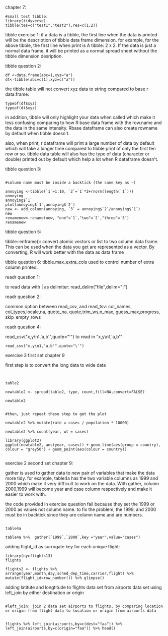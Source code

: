 chapter 7:



```
#small test tibble:
library(tidyverse)
tibble(tes=c("test1","test2"),res=c(1,2))
```
 tibble exercise 1:
 if a data is a tibble, the first line when the data is printed will be the description of tibble data frame dimension. for example, for the above tibble, the first line when print is A tibble: 2 x 2. If the data is just a normal data frame, it will be printed as a normal spread sheet without the tibble dimension desription.

 tibble question 2:
 
```
df <-data.frame(abc=1,xyz="a")
dt<-tibble(abc=c(1),xyz=c("a"))
```
the tibble table will not convert xyz data to string compared to base r data.frame:

```
typeof(df$xyz)
typeof(dt$xyz)
```
in addition, tibble will only highlight your data when called which make it less confusing comparing to how R base data frame with the row.name and the data in the same intensity. Rbase dataframe can also create rowname by default when tibble doesn't.

also, when print, r dataframe will print a large number of data by default which will take a longer time compared to tibble print of only the first ten row or so. 
tibble data table will also has the type of data (character or double) printed out by default which help a lot when R dataframe doesn't.


tibble question 3:

```

#column name must be inside a backtick (the same key as ~)

annoying <-tibble(`1`=1:10, `2`=`1`*2+rnorm(length(`1`)))
annoying
annoying$`1`
plot(annoying$`1`,annoying$`2`)
new <- add_column(annoying, `3` = annoying$`2`/annoying$`1`)
new
renamenew<-rename(new, "one"=`1`,"two"=`2`,"three"=`3`)
renamenew

```


tibble question 5:

tibble::enframe(): convert atomic vectors or list to two column data frame. This can be used when the data you get are represented as a vector. By converting, R will work better with the data as data frame


tibble question 6:
tibble.max_extra_cols used to control number of extra column printed.



readr question 1:

to read data with | as delimiter: read_delim("file",delim="|")

readr question 2:

common option between read_csv, and read_tsv: col_names, col_types,locale,na, quote_na, quote,trim_ws,n_max, guess_max,progress, skip_empty_rows



readr question 4:

read_csv("x,y\n1,'a,b'",quote="\'") to read in "x,y\n1,'a,b'"

```
read_csv("x,y\n1,'a,b'",quote="\'")

```


exercise 3 first set chapter 9

first step is to convert the long data to wide data

```


table2

newtable2 <- spread(table2, type, count,fill=NA,convert=FALSE)

newtable2


#then, just repeat these step to get the plot

newtable2 %>% mutate(rate = cases / population * 10000)

newtable2 %>% count(year, wt = cases)

library(ggplot2)
ggplot(newtable2, aes(year, cases)) + geom_line(aes(group = country), colour = "grey50") + geom_point(aes(colour = country))
  
```

exercise 2 second set chapter 9:

gather is used to gather data to new pair of variables that make the data more tidy. for example, table4a has the two variable columns as 1999 and 2000 which make it very difficult to work on the data. With gather, column 2000,1999 will become year and case column respectively and make it easier to work with.

the code provided in exercise question fail because they set the 1999 or 2000 as values not column name. to fix the problem, the 1999, and 2000 must be in backtick since they are column name and are numbers.

```

table4a

table4a %>%  gather(`1999`,`2000`,key ="year",value="cases")
```


adding flight_id as surrogate key for each unique flight:

```
library(nycflights13)
flights

flights2 <- flights %>% arrange(year,month,day,sched_dep_time,carrier,flight) %>% mutate(flight_id=row_number()) %>% glimpse()

```


adding latitute and longtitude to flights data set from airports data set using left_join by either destination or origin

```

#left_join: join 2 data set airports to flights, by comparing location or origin from flight data to location or origin from airports data


flights %>% left_join(airports,by=c(dest="faa")) %>% left_join(airports,by=c(origin="faa")) %>% head()

```
